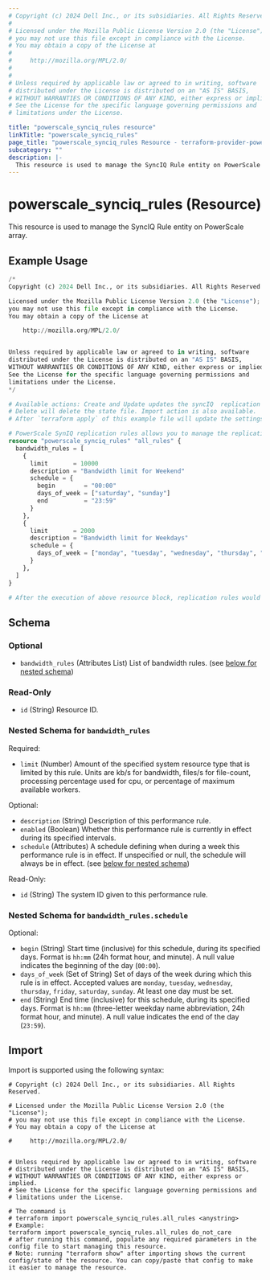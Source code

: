```yaml
---
# Copyright (c) 2024 Dell Inc., or its subsidiaries. All Rights Reserved.
#
# Licensed under the Mozilla Public License Version 2.0 (the "License");
# you may not use this file except in compliance with the License.
# You may obtain a copy of the License at
#
#     http://mozilla.org/MPL/2.0/
#
#
# Unless required by applicable law or agreed to in writing, software
# distributed under the License is distributed on an "AS IS" BASIS,
# WITHOUT WARRANTIES OR CONDITIONS OF ANY KIND, either express or implied.
# See the License for the specific language governing permissions and
# limitations under the License.

title: "powerscale_synciq_rules resource"
linkTitle: "powerscale_synciq_rules"
page_title: "powerscale_synciq_rules Resource - terraform-provider-powerscale"
subcategory: ""
description: |-
  This resource is used to manage the SyncIQ Rule entity on PowerScale array.
---
```


# powerscale_synciq_rules (Resource)

This resource is used to manage the SyncIQ Rule entity on PowerScale array.


## Example Usage

```terraform
/*
Copyright (c) 2024 Dell Inc., or its subsidiaries. All Rights Reserved.

Licensed under the Mozilla Public License Version 2.0 (the "License");
you may not use this file except in compliance with the License.
You may obtain a copy of the License at

    http://mozilla.org/MPL/2.0/


Unless required by applicable law or agreed to in writing, software
distributed under the License is distributed on an "AS IS" BASIS,
WITHOUT WARRANTIES OR CONDITIONS OF ANY KIND, either express or implied.
See the License for the specific language governing permissions and
limitations under the License.
*/

# Available actions: Create and Update updates the syncIQ  replication rules on the PowerScale array.
# Delete will delete the state file. Import action is also available.
# After `terraform apply` of this example file will update the settings according to the attributes set in the config

# PowerScale SynIQ replication rules allows you to manage the replication rules on the Powerscale array
resource "powerscale_synciq_rules" "all_rules" {
  bandwidth_rules = [
    {
      limit       = 10000
      description = "Bandwidth limit for Weekend"
      schedule = {
        begin        = "00:00"
        days_of_week = ["saturday", "sunday"]
        end          = "23:59"
      }
    },
    {
      limit       = 2000
      description = "Bandwidth limit for Weekdays"
      schedule = {
        days_of_week = ["monday", "tuesday", "wednesday", "thursday", "friday"]
      }
    },
  ]
}

# After the execution of above resource block, replication rules would have been updated on the PowerScale array. For more information, Please check the terraform state file.
```

<!-- schema generated by tfplugindocs -->
## Schema

### Optional

- `bandwidth_rules` (Attributes List) List of bandwidth rules. (see [below for nested schema](#nestedatt--bandwidth_rules))

### Read-Only

- `id` (String) Resource ID.

<a id="nestedatt--bandwidth_rules"></a>
### Nested Schema for `bandwidth_rules`

Required:

- `limit` (Number) Amount of the specified system resource type that is limited by this rule. Units are kb/s for bandwidth, files/s for file-count, processing percentage used for cpu, or percentage of maximum available workers.

Optional:

- `description` (String) Description of this performance rule.
- `enabled` (Boolean) Whether this performance rule is currently in effect during its specified intervals.
- `schedule` (Attributes) A schedule defining when during a week this performance rule is in effect. If unspecified or null, the schedule will always be in effect. (see [below for nested schema](#nestedatt--bandwidth_rules--schedule))

Read-Only:

- `id` (String) The system ID given to this performance rule.

<a id="nestedatt--bandwidth_rules--schedule"></a>
### Nested Schema for `bandwidth_rules.schedule`

Optional:

- `begin` (String) Start time (inclusive) for this schedule, during its specified days. Format is `hh:mm` (24h format hour, and minute).  A null value indicates the beginning of the day (`00:00`).
- `days_of_week` (Set of String) Set of days of the week during which this rule is in effect. Accepted values are `monday`, `tuesday`, `wednesday`, `thursday`, `friday`, `saturday`, `sunday`. At least one day must be set.
- `end` (String) End time (inclusive) for this schedule, during its specified days. Format is `hh:mm` (three-letter weekday name abbreviation, 24h format hour, and minute).  A null value indicates the end of the day (`23:59`).

## Import

Import is supported using the following syntax:

```shell
# Copyright (c) 2024 Dell Inc., or its subsidiaries. All Rights Reserved.

# Licensed under the Mozilla Public License Version 2.0 (the "License");
# you may not use this file except in compliance with the License.
# You may obtain a copy of the License at

#     http://mozilla.org/MPL/2.0/


# Unless required by applicable law or agreed to in writing, software
# distributed under the License is distributed on an "AS IS" BASIS,
# WITHOUT WARRANTIES OR CONDITIONS OF ANY KIND, either express or implied.
# See the License for the specific language governing permissions and
# limitations under the License.

# The command is
# terraform import powerscale_synciq_rules.all_rules <anystring>
# Example:
terraform import powerscale_synciq_rules.all_rules do_not_care
# after running this command, populate any required parameters in the config file to start managing this resource.
# Note: running "terraform show" after importing shows the current config/state of the resource. You can copy/paste that config to make it easier to manage the resource.
```